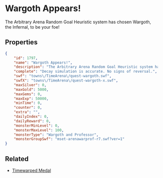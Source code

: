 # Wargoth Appears!

The Arbitrary Arena Random Goal Heuristic system has chosen Wargoth, the Infernal, to be your foe!

## Properties

```json
{
    "id": 1797,
    "name": "Wargoth Appears!",
    "description": "The Arbitrary Arena Random Goal Heuristic system has chosen Wargoth, the Infernal, to be your foe!",
    "complete": "Decay simulation is accurate. No signs of reversal.",
    "swf": "towns\/TimeArena\/quest-wargoth.swf",
    "swfX": "towns\/TimeArena\/quest-wargoth-x.swf",
    "maxSilver": 0,
    "maxGold": 5000,
    "maxGems": 0,
    "maxExp": 50000,
    "minTime": 0,
    "counter": 0,
    "extra": "",
    "dailyIndex": 0,
    "dailyReward": 0,
    "monsterMinLevel": 0,
    "monsterMaxLevel": 100,
    "monsterType": "Wargoth and Professor",
    "monsterGroupSwf": "mset-arenawarprof-r7.swf?ver=1"
}
```

## Related

- [Timewarped Medal](../items/18514-timewarped-medal.md)

